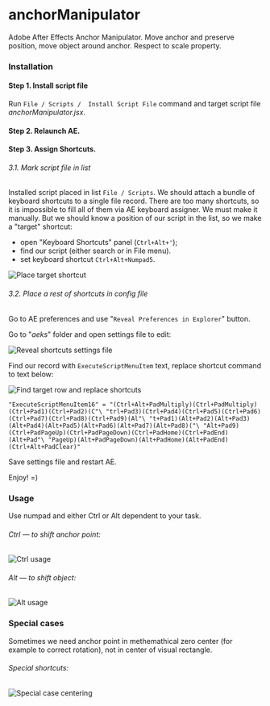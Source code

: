 # anchorManipulator
Adobe After Effects Anchor Manipulator. Move anchor and preserve position, move object around anchor. Respect to scale property.

### Installation

#### Step 1. Install script file

Run `File / Scripts /  Install Script File` command and target script file _anchorManipulator.jsx_.

#### Step 2. Relaunch AE.

#### Step 3. Assign Shortcuts.

###### 3.1. Mark script file in list

Installed script placed in list `File / Scripts`. We should attach a bundle of keyboard shortcuts to a single file record. There are too many shortcuts, so it is impossible to fill all of them via AE keyboard assigner. We must make it manually. But we should know a position of our script in the list, so we make a "target" shortcut: 
* open "Keyboard Shortcuts" panel (`Ctrl+Alt+'`);
* find our script (either search or in File menu).
* set keyboard shortcut `Ctrl+Alt+Numpad5`.

![Place target shortcut](https://goopie.pro/images/lab/anchorManipulator/assignTargetShortcut.png "Place target shortcut")

###### 3.2. Place a rest of shortcuts in config file

Go to AE preferences and use "`Reveal Preferences in Explorer`" button.

Go to "_aeks_" folder and open settings file to edit:

![Reveal shortcuts settings file](https://goopie.pro/images/lab/anchorManipulator/revealShortcutSettings.png "Reveal shortcuts settings file")

Find our record with `ExecuteScriptMenuItem` text, replace shortcut command to text below:

![Find target row and replace shortcuts](https://goopie.pro/images/lab/anchorManipulator/findAndReplace.png "Find target row and replace shortcuts")

`"ExecuteScriptMenuItem16" = "(Ctrl+Alt+PadMultiply)(Ctrl+PadMultiply)(Ctrl+Pad1)(Ctrl+Pad2)(C"\
"trl+Pad3)(Ctrl+Pad4)(Ctrl+Pad5)(Ctrl+Pad6)(Ctrl+Pad7)(Ctrl+Pad8)(Ctrl+Pad9)(Al"\
"t+Pad1)(Alt+Pad2)(Alt+Pad3)(Alt+Pad4)(Alt+Pad5)(Alt+Pad6)(Alt+Pad7)(Alt+Pad8)("\
"Alt+Pad9)(Ctrl+PadPageUp)(Ctrl+PadPageDown)(Ctrl+PadHome)(Ctrl+PadEnd)(Alt+Pad"\
"PageUp)(Alt+PadPageDown)(Alt+PadHome)(Alt+PadEnd)(Ctrl+Alt+PadClear)"`

Save settings file and restart AE.

Enjoy! =)

### Usage

Use numpad and either Ctrl or Alt dependent to your task.

###### Ctrl — to shift anchor point:

![Ctrl usage](https://goopie.pro/images/lab/anchorManipulator/usageCtrl.png "Ctrl usage")

###### Alt — to shift object:

![Alt usage](https://goopie.pro/images/lab/anchorManipulator/usageAlt.png "Alt usage")

### Special cases

Sometimes we need anchor point in methemathical zero center (for example to correct rotation), not in center of visual rectangle. 

###### Special shortcuts:

![Special case centering](https://goopie.pro/images/lab/anchorManipulator/centeringSpecialCase.png "Special case centering")